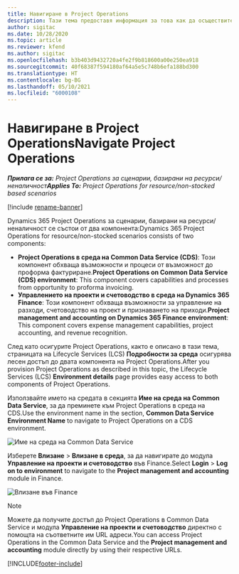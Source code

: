 ```yaml
---
title: Навигиране в Project Operations
description: Тази тема предоставя информация за това как да осъществите достъп до Project Operations от Lifecycle Services.
author: sigitac
ms.date: 10/28/2020
ms.topic: article
ms.reviewer: kfend
ms.author: sigitac
ms.openlocfilehash: b3b403d9432720a4fe2f9b818600a00e250ea918
ms.sourcegitcommit: 40f68387f594180af64a5e5c748b6efa188bd300
ms.translationtype: HT
ms.contentlocale: bg-BG
ms.lasthandoff: 05/10/2021
ms.locfileid: "6000108"
---
```

# <a name="navigate-project-operations"></a><span data-ttu-id="24a8d-103">Навигиране в Project Operations</span><span class="sxs-lookup"><span data-stu-id="24a8d-103">Navigate Project Operations</span></span>

<span data-ttu-id="24a8d-104">_**Прилага се за:** Project Operations за сценарии, базирани на ресурси/неналичност_</span><span class="sxs-lookup"><span data-stu-id="24a8d-104">_**Applies To:** Project Operations for resource/non-stocked based scenarios_</span></span>

[!include [rename-banner](~/includes/cc-data-platform-banner.md)]

<span data-ttu-id="24a8d-105">Dynamics 365 Project Operations за сценарии, базирани на ресурси/неналичност се състои от два компонента:</span><span class="sxs-lookup"><span data-stu-id="24a8d-105">Dynamics 365 Project Operations for resource/non-stocked scenarios consists of two components:</span></span> 

 - <span data-ttu-id="24a8d-106">**Project Operations в среда на Common Data Service (CDS)**: Този компонент обхваща възможности и процеси от възможност до проформа фактуриране.</span><span class="sxs-lookup"><span data-stu-id="24a8d-106">**Project Operations on Common Data Service (CDS) environment**: This component covers capabilities and processes from opportunity to proforma invoicing.</span></span> 
 - <span data-ttu-id="24a8d-107">**Управлението на проекти и счетоводство в среда на Dynamics 365 Finance**: Този компонент обхваща възможности за управление на разходи, счетоводство на проект и признаването на приходи.</span><span class="sxs-lookup"><span data-stu-id="24a8d-107">**Project management and accounting on Dynamics 365 Finance environment**: This component covers expense management capabilities, project accounting, and revenue recognition.</span></span> 

<span data-ttu-id="24a8d-108">След като осигурите Project Operations, както е описано в тази тема, страницата на Lifecycle Services (LCS) **Подробности за среда** осигурява лесен достъп до двата компонента на Project Operations.</span><span class="sxs-lookup"><span data-stu-id="24a8d-108">After you provision Project Operations as described in this topic, the Lifecycle Services (LCS) **Environment details** page provides easy access to both components of Project Operations.</span></span>  

<span data-ttu-id="24a8d-109">Използвайте името на средата в секцията **Име на среда на Common Data Service**, за да преминете към Project Operations в среда на CDS.</span><span class="sxs-lookup"><span data-stu-id="24a8d-109">Use the environment name in the section, **Common Data Service Environment Name** to navigate to Project Operations on a CDS environment.</span></span> 

  ![Име на среда на Common Data Service](./media/environment-name.PNG)

<span data-ttu-id="24a8d-111">Изберете **Влизане** > **Влизане в среда**, за да навигирате до модула **Управление на проекти и счетоводство** във Finance.</span><span class="sxs-lookup"><span data-stu-id="24a8d-111">Select **Login** > **Log on to environment** to navigate to the **Project management and accounting** module in Finance.</span></span>  

   ![Влизане във Finance](./media/environment-login.PNG)

> [!NOTE]
> <span data-ttu-id="24a8d-113">Можете да получите достъп до Project Operations в Common Data Service и модула **Управление на проекти и счетоводство** директно с помощта на съответните им URL адреси.</span><span class="sxs-lookup"><span data-stu-id="24a8d-113">You can access Project Operations in the Common Data Service and the **Project management and accounting** module directly by using their respective URLs.</span></span> 


[!INCLUDE[footer-include](../includes/footer-banner.md)]
